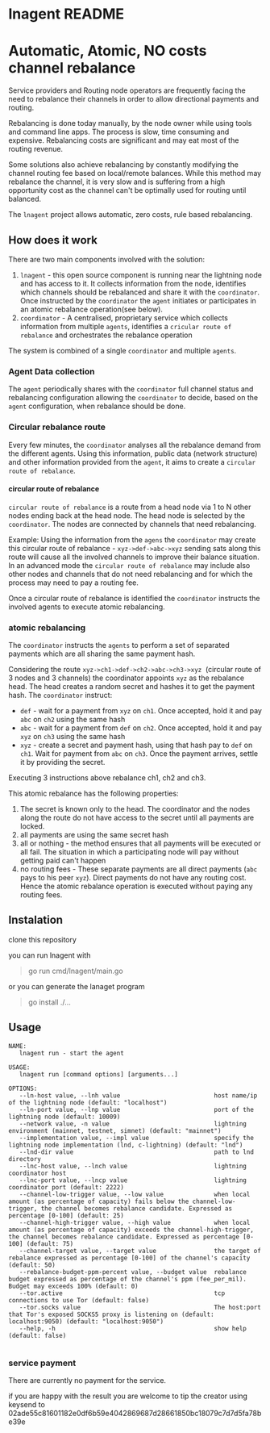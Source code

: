 # lnagent README


# Automatic, Atomic, NO costs channel rebalance

Service providers and Routing node operators are frequently facing the need to rebalance their channels in order to allow directional payments and routing.

Rebalancing is done today manually, by the node owner while using tools and command line apps. The process is slow, time consuming and expensive. Rebalancing costs are significant and may eat most of the routing revenue.

Some solutions also achieve rebalancing by constantly modifying the channel routing fee based on local/remote balances. While this method may rebalance the channel, it is very slow and is suffering from a high opportunity cost as the channel can't be optimally used for routing until balanced.

The `lnagent` project allows automatic, zero costs, rule based rebalancing.

## How does it work

There are two main components involved with the solution:
1. `lnagent` - this open source component is running near the lightning node and has access to it. It collects information from the node, identifies which channels should be rebalanced and share it with the `coordinator`. Once instructed by the `coordinator` the `agent` initiates or participates in an atomic rebalance operation(see below).
2. `coordinator` - A centralised, proprietary service which collects information from multiple `agents`, identifies a `cricular route of rebalance` and orchestrates the rebalance operation

The system is combined of a single `coordinator` and multiple `agents`.

### Agent Data collection

The `agent` periodically shares with the `coordinator` full channel status and rebalancing configuration allowing the `coordinator` to decide, based on the `agent` configuration, when rebalance should be done.

### Circular rebalance route
Every few minutes, the `coordinator` analyses all the rebalance demand from the different agents. Using this information, public data (network structure) and other information provided from the `agent`, it aims to create a `circular route of rebalance`.

#### circular route of rebalance
`circular route of rebalance` is a route from a head node via 1 to N other nodes ending back at the head node. The head node is selected by the `coordinator`. The nodes are connected by channels that need rebalancing.

Example: Using the information from the `agens` the `coordinator` may create this circular route of rebalance -
`xyz->def->abc->xyz`
sending sats along this route will cause all the involved channels to improve their balance situation.
In an advanced mode the `circular route of rebalance` may include also other nodes and channels that do not need rebalancing and for which the process may need to pay a routing fee.

Once a circular route of rebalance is identified the `coordinator` instructs the involved agents to execute atomic rebalancing.

### atomic rebalancing
The `coordinator` instructs the `agents` to perform a set of separated payments which are all sharing the same payment hash.

Considering the route
`xyz->ch1->def->ch2->abc->ch3->xyz`  (circular route of 3 nodes and 3 channels)
the coordinator appoints `xyz` as the rebalance head. The head creates a random secret and hashes it to get the payment hash.
The `coordinator` instruct:
- `def` - wait for a payment from `xyz` on `ch1`. Once accepted, hold it and pay `abc` on `ch2` using the same hash
- `abc` - wait for a payment from `def` on `ch2`. Once accepted, hold it and pay `xyz` on `ch3` using the same hash
- `xyz` - create a secret and payment hash, using that hash pay to `def` on `ch1`. Wait for payment from `abc` on `ch3`. Once the payment arrives, settle it by providing the secret.

Executing 3 instructions above rebalance ch1, ch2 and ch3.

This atomic rebalance has the following properties:
1. The secret is known only to the head. The coordinator and the nodes along the route do not have access to the secret until all payments are locked.
2. all payments are using the same secret hash
3. all or nothing - the method ensures that all payments will be executed or all fail. The situation in which a participating node will pay without getting paid can't happen
4. no routing fees - These separate payments are all direct payments (`abc` pays to his peer `xyz`). Direct payments do not have any routing cost. Hence the atomic rebalance operation is executed without paying any routing fees.


## Instalation

clone this repository

you can run lnagent with
>go run cmd/lnagent/main.go

or you can generate the lanaget program

> go install  ./...

## Usage
```
NAME:
   lnagent run - start the agent

USAGE:
   lnagent run [command options] [arguments...]

OPTIONS:
   --ln-host value, --lnh value                          host name/ip of the lightning node (default: "localhost")
   --ln-port value, --lnp value                          port of the lightning node (default: 10009)
   --network value, -n value                             lightning environment (mainnet, testnet, simnet) (default: "mainnet")
   --implementation value, --impl value                  specify the lightning node implementation (lnd, c-lightning) (default: "lnd")
   --lnd-dir value                                       path to lnd directory
   --lnc-host value, --lnch value                        lightning coordinator host
   --lnc-port value, --lncp value                        lightning coordinator port (default: 2222)
   --channel-low-trigger value, --low value              when local amount (as percentage of capacity) fails below the channel-low-trigger, the channel becomes rebalance candidate. Expressed as percentage [0-100] (default: 25)
   --channel-high-trigger value, --high value            when local amount (as percentage of capacity) exceeds the channel-high-trigger, the channel becomes rebalance candidate. Expressed as percentage [0-100] (default: 75)
   --channel-target value, --target value                the target of rebalance expressed as percentage [0-100] of the channel's capacity (default: 50)
   --rebalance-budget-ppm-percent value, --budget value  rebalance budget expressed as percentage of the channel's ppm (fee_per_mil). Budget may exceeds 100% (default: 0)
   --tor.active                                          tcp connections to use Tor (default: false)
   --tor.socks value                                     The host:port that Tor's exposed SOCKS5 proxy is listening on (default: localhost:9050) (default: "localhost:9050")
   --help, -h                                            show help (default: false)
   
```

### service payment
There are currently no payment for the service.

if you are happy with the result you are welcome to tip the creator using keysend to 02ade55c81601182e0df6b59e4042869687d28661850bc18079c7d7d5fa78be39e


